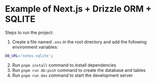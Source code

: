 # Example of Next.js + Drizzle ORM + SQLITE

Steps to run the project:

1. Create a file named `.env` in the root directory and add the following environment variables:

```bash
DB_URL='notes.sqlite';
```

2. Run `pnpm install` command to install dependencies
3. Run `pnpm run db:push` command to create the database and tables
4. Run `pnpm run dev` command to start the development server
